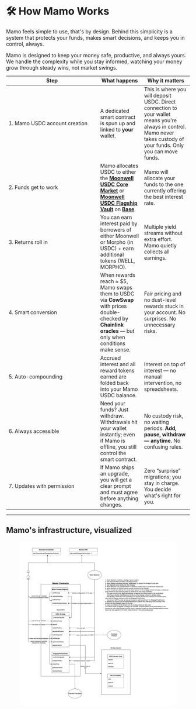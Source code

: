 # 🛠️ How Mamo Works

Mamo feels simple to use, that's by design. Behind this simplicity is a system that protects your funds, makes smart decisions, and keeps you in control, always.

Mamo is designed to keep your money safe, productive, and always yours. We handle the complexity while you stay informed, watching your money grow through steady wins, not market swings.

<table><thead><tr><th width="237.32421875">Step</th><th>What happens</th><th>Why it matters</th></tr></thead><tbody><tr><td>1. Mamo USDC account creation</td><td>A dedicated smart contract is spun up and linked to <strong>your</strong> wallet. </td><td>This is where you will deposit USDC. Direct connection to your wallet means you're always in control. Mamo never takes custody of your funds. Only you can move funds.</td></tr><tr><td>2. Funds get to work</td><td>Mamo allocates USDC to either the <a href="https://moonwell.fi/markets/supply/base/usdc"><strong>Moonwell USDC Core Market</strong></a> or <a href="https://moonwell.fi/vaults/deposit/base/mwusdc"><strong>Moonwell USDC Flagship Vault</strong></a> on <a href="https://www.base.org/"><strong>Base</strong></a>.</td><td>Mamo will allocate your funds to the one currently offering the best interest rate.</td></tr><tr><td>3. Returns roll in</td><td>You can earn interest paid by borrowers of either Moonwell or Morpho (in USDC) + earn additional tokens (WELL, MORPHO).</td><td>Multiple yield streams without extra effort. Mamo quietly collects all earnings.</td></tr><tr><td>4. Smart conversion</td><td>When rewards reach ≈ $5, Mamo swaps them to USDC via <strong>CowSwap</strong> with prices double-checked by <strong>Chainlink oracles</strong> — but only when conditions make sense.</td><td>Fair pricing and no dust-level rewards stuck in your account. No surprises. No unnecessary risks.</td></tr><tr><td>5. Auto-compounding</td><td>Accrued interest and all reward tokens earned are folded back into your Mamo USDC balance.</td><td>Interest on top of interest — no manual intervention, no spreadsheets.</td></tr><tr><td>6. Always accessible</td><td>Need your funds? Just withdraw. Withdrawals hit your wallet instantly; even if Mamo is offline, you still control the smart contract.</td><td>No custody risk, no waiting periods. <strong>Add, pause, withdraw — anytime.</strong> No confusing rules.</td></tr><tr><td>7. Updates with permission</td><td>If Mamo ships an upgrade, you will get a clear prompt and must agree before anything changes.</td><td>Zero “surprise” migrations; you stay in charge. You decide what's right for you.</td></tr></tbody></table>

***

## Mamo's infrastructure, visualized

<figure><img src="../.gitbook/assets/mamo-contracts.drawio (1).png" alt=""><figcaption></figcaption></figure>
